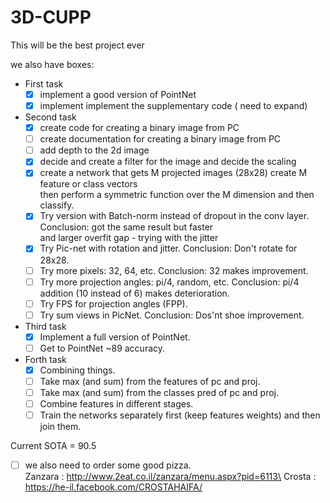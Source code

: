 # 3D-CUPP
This will be the best project ever

we also have boxes:
- First task
  - [X] implement a good version of PointNet
  - [X] implement implement the supplementary code ( need to expand)
- Second task
  - [X] create code for creating a binary image from PC
  - [ ] create documentation for creating a binary image from PC
  - [ ] add depth to the 2d image 
  - [X] decide and create a filter for the image and decide the scaling
  - [X] create a network that gets M projected images (28x28) create M feature or class vectors\
 then perform a symmetric function over the M dimension and then classify.
  - [X] Try version with Batch-norm instead of dropout in the conv layer. Conclusion: got the same result but faster\
   and larger overfit gap - trying with the jitter
  - [X] Try Pic-net with rotation and jitter. Conclusion: Don't rotate for 28x28. 
  - [ ] Try more pixels: 32, 64, etc. Conclusion: 32 makes improvement. 
  - [ ] Try more projection angles: pi/4, random, etc. Conclusion: pi/4 addition (10 instead of 6) makes deterioration.
  - [ ] Try FPS for projection angles (FPP).
  - [ ] Try sum views in PicNet.  Conclusion: Dos'nt shoe improvement.
  
- Third task
  - [X] Implement a full version of PointNet.
  - [ ] Get to PointNet ~89 accuracy.
  
- Forth task 
  - [X] Combining things.
  - [ ] Take max (and sum) from the features of pc and proj.
  - [ ] Take max (and sum) from the classes pred of pc and proj.
  - [ ] Combine features in different stages.
  - [ ] Train the networks separately first (keep features weights) and then join them.

Current SOTA = 90.5 

- [ ] we also need to order some good pizza.\
Zanzara : http://www.2eat.co.il/zanzara/menu.aspx?pid=6113\
Crosta : https://he-il.facebook.com/CROSTAHAIFA/
